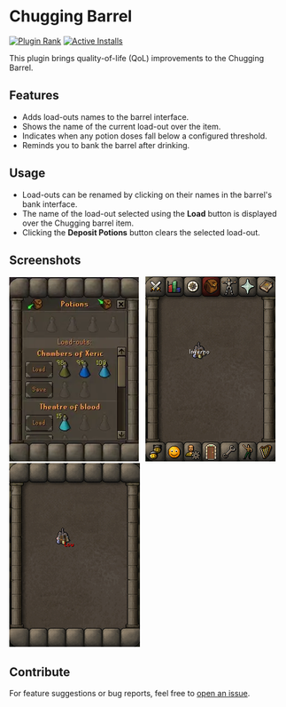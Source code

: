 # Chugging Barrel

[![Plugin Rank](https://img.shields.io/endpoint?url=https://api.runelite.net/pluginhub/shields/rank/plugin/chugging-barrel)](https://runelite.net/plugin-hub/show/chugging-barrel)
[![Active Installs](https://img.shields.io/endpoint?url=https://api.runelite.net/pluginhub/shields/installs/plugin/chugging-barrel)](https://runelite.net/plugin-hub/show/chugging-barrel)

This plugin brings quality-of-life (QoL) improvements to the Chugging Barrel.

## Features

- Adds load-outs names to the barrel interface.
- Shows the name of the current load-out over the item.
- Indicates when any potion doses fall below a configured threshold.
- Reminds you to bank the barrel after drinking.

## Usage

- Load-outs can be renamed by clicking on their names in the barrel's bank interface.
- The name of the load-out selected using the **Load** button is displayed over the Chugging barrel item.
- Clicking the **Deposit Potions** button clears the selected load-out.

## Screenshots

![Demo Gif](./images/demo.webp)&nbsp;&nbsp;
![Item Overlay](./images/item-overlay.png)&nbsp;&nbsp;
![Low Dose Overlay](./images/low-dose-overlay.png)

## Contribute

For feature suggestions or bug reports, feel free
to [open an issue](https://github.com/Syhlex/chugging-barrel/issues/new).
